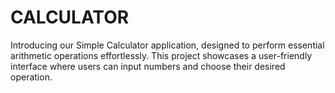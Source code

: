 # CALCULATOR
Introducing our Simple Calculator application, designed to perform essential arithmetic operations effortlessly. This project showcases a user-friendly interface where users can input numbers and choose their desired operation.
